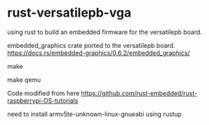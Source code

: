 # rust-versatilepb-vga
using rust to build an embedded firmware for the versatilepb board.

embedded_graphics crate ported to the versatilepb board.
https://docs.rs/embedded-graphics/0.6.2/embedded_graphics/

make

make qemu

Code modified from here https://github.com/rust-embedded/rust-raspberrypi-OS-tutorials

need to install armv5te-unknown-linux-gnueabi using rustup


